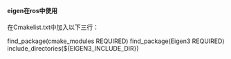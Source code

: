 #### eigen在ros中使用 

在Cmakelist.txt中加入以下三行：

find_package(cmake_modules REQUIRED)
find_package(Eigen3 REQUIRED)
include_directories(${EIGEN3_INCLUDE_DIR})
